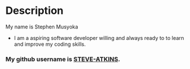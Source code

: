 # Description

My name is Stephen Musyoka

 - I am a aspiring software developer willing and always ready to to learn and improve my coding skills.

### My github username is [STEVE-ATKINS](https://github.com/Musyoka2020-eng).